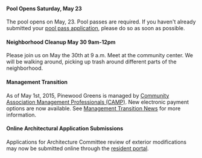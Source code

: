 #### Pool Opens Saturday, May 23

The pool opens on May, 23.  Pool passes are required.  If you haven't already submitted your [pool pass application](https://skydrive.live.com/redir?resid=529E6218CA92DA58%211548), please do so as soon as possible.

#### Neighborhood Cleanup May 30 9am-12pm

Please join us on May the 30th at 9 a.m. Meet at the community center. We will be walking around, picking up trash around different parts of the neighborhood.

#### Management Transition

As of May 1st, 2015, Pinewood Greens is managed by [Community Association Management Professionals (CAMP)](http://www.gocampmgmt.com/).  New electronic payment options are now available.  See [Management Transition News](transition.html) for more information.

#### Online Architectural Application Submissions

Applications for Architecture Committee review of exterior modifications may now be submitted online through the [resident portal](http://www.ciranet.com/ResidentPortal).

